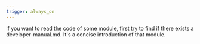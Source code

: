 ```yaml
---
trigger: always_on
---
```


if you want to read the code of some module, first try to find if there exists a developer-manual.md. It's a concise introduction of that module.
